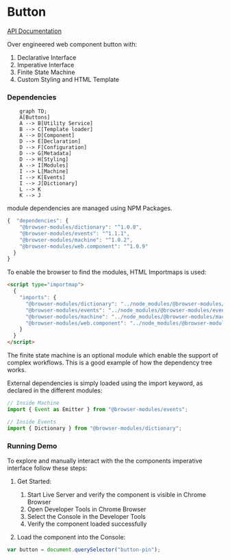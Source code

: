 # Button

[API Documentation](https://flippiecoetser.github.io/Buttons/modules.html)

Over engineered web component button with:

1. Declarative Interface
2. Imperative Interface
3. Finite State Machine
4. Custom Styling and HTML Template

### Dependencies

```mermaid
    graph TD;
    A[Buttons]
    A --> B[Utility Service]
    B --> C[Template loader]
    A --> D[Component]
    D --> E[Declaration]
    D --> F[Configuration]
    D --> G[Metadata]
    D --> H[Styling]
    A --> I[Modules]
    I --> L[Machine]
    I --> K[Events]
    I --> J[Dictionary]
    L --> K
    K --> J
```

module dependencies are managed using NPM Packages.

```javascript
{  "dependencies": {
    "@browser-modules/dictionary": "^1.0.8",
    "@browser-modules/events": "^1.1.1",
    "@browser-modules/machine": "^1.0.2",
    "@browser-modules/web.component": "^1.0.9"
  }
}
```

To enable the browser to find the modules, HTML Importmaps is used:

```html
<script type="importmap">
  {
    "imports": {
      "@browser-modules/dictionary": "../node_modules/@browser-modules/dictionary/lib/dictionary.js",
      "@browser-modules/events": "../node_modules/@browser-modules/events/lib/events.js",
      "@browser-modules/machine": "../node_modules/@browser-modules/machine/lib/machine.js",
      "@browser-modules/web.component": "../node_modules/@browser-modules/web.component/lib/component.js"
    }
  }
</script>
```

The finite state machine is an optional module which enable the support of complex workflows.
This is a good example of how the dependency tree works.

External dependencies is simply loaded using the import keyword, as declared in the different modules:

```typescript
// Inside Machine
import { Event as Emitter } from "@browser-modules/events";

// Inside Events
import { Dictionary } from "@browser-modules/dictionary";
```

### Running Demo

To explore and manually interact with the the components imperative interface follow these steps:

1. Get Started:

   1. Start Live Server and verify the component is visible in Chrome Browser
   2. Open Developer Tools in Chrome Browser
   3. Select the Console in the Developer Tools
   4. Verify the component loaded successfully

2. Load the component into the Console:

```js
var button = document.querySelector("button-pin");
```

